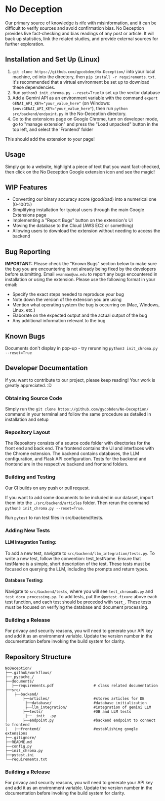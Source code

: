 # No Deception
Our primary source of knowledge is rife with misinformation, and it can be difficult to verify sources and avoid confirmation bias. No Deception provides live fact-checking and bias readings of any post or article. It will back up statistics, link the related studies, and provide external sources for further exploration.

## Installation and Set Up (Linux)
1) ```git clone https://github.com/gycobden/No-Deception/``` into your local machine, cd into the directory, then ```pip install -r requirements.txt```. It's recommended that a virtual environment be set up to download these dependencies.
2) Run ```python3 init_chroma.py --reset=True``` to set up the vector database
3) Add a Gemini API as an environment variable with the command ```export GENAI_API_KEY="your_value_here"``` (on Windows: ```$env:GENAI_API_KEY="your_value_here"```), then run ```python src/backend/endpoint.py``` in the No-Deception directory.
4) Go to the extensions page on Google Chrome, turn on developer mode, go to "manage extension" and press the "Load unpacked" button in the top left, and select the 'Frontend' folder

This should add the extension to your page!

## Usage
Simply go to a website, highlight a piece of text that you want fact-checked, then click on the No Deception Google extension icon and see the magic!

## WIP Features
- Converting our binary accuracy score (good/bad) into a numerical one (0-100%)
- Simplifying installation for typical users through the main Google Extensions page
- Implementing a "Report Bugs" button on the extension's UI
- Moving the database to the Cloud (AWS EC2 or something)
- Allowing users to download the extension without needing to access the backend

## Bug Reporting
**IMPORTANT:** Please check the "Known Bugs" section below to make sure the bug you are encountering is not already being fixed by the developers before submitting.
Email ```evanmao@uw.edu``` to report any bugs encountered in installation or using the extension. Please use the following format in your email:
- Specify the exact steps needed to reproduce your bug
- Note down the version of the extension you are using
- Mention what operating system the bug is occurring on (Mac, Windows, Linux, etc.)
- Elaborate on the expected output and the actual output of the bug
- Any additional information relevant to the bug

## Known Bugs
Documents don't display in pop-up - try rerunning ```python3 init_chroma.py --reset=True```

## Developer Documentation
If you want to contribute to our project, please keep reading! Your work is greatly appreciated. :D

### Obtaining Source Code
Simply run the ```git clone https://github.com/gycobden/No-Deception/``` command in your terminal and follow the same procedure as detailed in installation and setup

### Repository Layout
The Repository consists of a source code folder with directories for the front end and back end. The frontend contains the UI and interfaces with the Chrome extension. The backend contains databases, the LLM configuration, and Flask API configuration. Tests for the backend and frontend are in the respective backend and frontend folders.

### Building and Testing
Our CI builds on any push or pull request.

If you want to add some documents to be included in our dataset, import them into the ```./src/backend/articles``` folder. Then rerun the command ```python3 init_chroma.py --reset=True```.

Run ```pytest``` to run test files in src/backend/tests.

### Adding New Tests
#### LLM Integration Testing:
To add a new test, navigate to ```src/backend/llm_integration/tests.py```. To write a new test, follow the convention: test_testName. Ensure that testName is a simple, short description of the test. These tests must be focused on querying the LLM, including the prompts and return types.

#### Database Testing:
Navigate to ```src/backend/tests```, where you will see ```test_chromadb.py``` and ```test_docu_processing.py```. To add tests, put the ```@pytest.fixure``` above each test function, and each test should be preceded with ```test_```. These tests must be focused on verifying the database and document processing.

### Building a Release
For privacy and security reasons, you will need to generate your API key and add it as an environment variable.
Update the version number in the documentation before invoking the build system for clarity.

## Repository Structure
```
NoDeception/
├──.github/workflows/
├──_pycache_/
├──documents/
│  ├──requirements.pdf                  # class related documentation
├──src/
│   ├──backend/
│       ├──articles/                    #stores articles for DB
│        ├──database/                   #database initialization
│        ├──llm_integration/            #integration of gemini LLM
│       ├──tests/                       #DB and LLM tests
│        ├──__init__.py
│       ├──endpoint.py                  #backend endpoint to connect to frontend
│   ├──frontend/                        #establishing google extensions
├──.gitignore/
├──README.md
├──config.py
├──init_chroma.py
├──pytest.ini
└──requirements.txt

```
### Building a Release
For privacy and security reasons, you will need to generate your API key and add it as an environment variable.
Update the version number in the documentation before invoking the build system for clarity.
